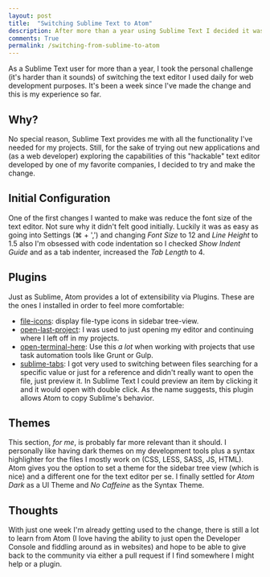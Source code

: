 ```yaml
---
layout: post
title:  "Switching Sublime Text to Atom"
description: After more than a year using Sublime Text I decided it was time to give Github's new tool a try.
comments: True
permalink: /switching-from-sublime-to-atom
---
```


As a Sublime Text user for more than a year, I took the personal challenge (it's harder than it sounds) of switching the text editor I used daily for web development purposes. It's been a week since I've made the change and this is my experience so far.

## Why?

No special reason, Sublime Text provides me with all the functionality I've needed for my projects. Still, for the sake of trying out new applications and (as a web developer) exploring the capabilities of this "hackable" text editor developed by one of my favorite companies, I decided to try and make the change.

## Initial Configuration

One of the first changes I wanted to make was reduce the font size of the text editor. Not sure why it didn't felt good initially. Luckily it was as easy as going into Settings (&#8984; + ',') and changing *Font Size* to 12 and *Line Height* to 1.5 also I'm obsessed with code indentation so I checked *Show Indent Guide* and as a tab indenter, increased the *Tab Length* to 4.

## Plugins

Just as Sublime, Atom provides a lot of extensibility via Plugins. These are the ones I installed in order to feel more comfortable:

* [file-icons](https://github.com/DanBrooker/file-icons): display file-type icons in sidebar tree-view.
* [open-last-project](https://github.com/danielmahon/atom-open-last-project): I was used to just opening my editor and continuing where I left off in my projects.
* [open-terminal-here](https://atom.io/packages/open-terminal-here): Use this *a lot* when working with projects that use task automation tools like Grunt or Gulp.
* [sublime-tabs](https://github.com/ddavison/sublime-tabs): I got very used to switching between files searching for a specific value or just for a reference and didn't really want to open the file, just preview it. In Sublime Text I could preview an item by clicking it and it would open with double click. As the name suggests, this plugin allows Atom to copy Sublime's behavior.

## Themes

This section, *for me*, is probably far more relevant than it should. I personally like having dark themes on my development tools plus a syntax highlighter for the files I mostly work on (CSS, LESS, SASS, JS, HTML). Atom gives you the option to set a theme for the sidebar tree view (which is nice) and a different one for the text editor per se. I finally settled for *Atom Dark* as a UI Theme and *No Caffeine* as the Syntax Theme.

## Thoughts

With just one week I'm already getting used to the change, there is still a lot to learn from Atom (I love having the ability to just open the Developer Console and fiddling around as in websites) and hope to be able to give back to the community via either a pull request if I find somewhere I might help or a plugin.
